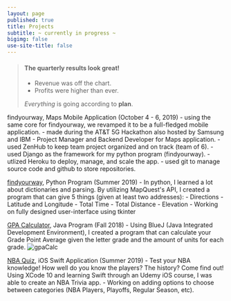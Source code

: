 ```yaml
---
layout: page
published: true
title: Projects
subtitle: ~ currently in progress ~
bigimg: false
use-site-title: false
---
```

> #### The quarterly results look great!
>
> - Revenue was off the chart.
> - Profits were higher than ever.
>
>  *Everything* is going according to **plan**.






findyourway, Maps Mobile Application (October 4 - 6, 2019)
		- using the same core for findyourway, we revamped it to be a full-fledged mobile application.
		- made during the AT&T 5G Hackathon also hosted by Samsung and IBM
		- Project Manager and Backend Developer for Maps application.
		- used ZenHub to keep team project organized and on track (team of 6). 
		- used Django as the framework for my python program (findyourway).
		- utlized Heroku to deploy, manage, and scale the app. 
		- used git to manage source code and github to store repositories.




[findyourway](https://github.com/sssandan/findyourway), Python Program (Summer 2019) 
		- In python, I learned a lot about dictionaries and parsing. By utilizing MapQuest's API, 
        	I created a program that can give 5 things (given at least two addresses):
			- Directions
			- Latitude and Longitude
			- Total Time
			- Total Distance
			- Elevation
        - Working on fully designed user-interface using tkinter


[GPA Calculator](https://github.com/sssandan/GPA-Calculator), Java Program (Fall 2018) 
		- Using BlueJ (Java Integrated Development Environment), I created a program that can calculate your Grade Point 		Average given the letter grade and the amount of units for each grade.
![gpaCalc](https://i.ibb.co/L9Sj5kG/screenshot-Of-GPACalc.png)

[NBA Quiz](https://github.com/sssandan/NBA-Quiz), iOS Swift Application (Summer 2019) 
		- Test your NBA knowledge! How well do you know the players? The history? Come find out! Using XCode 10 and 			 learning Swift through an Udemy iOS course, I was able to create an NBA Trivia app. 
        - Working on adding options to choose between categories (NBA Players, Playoffs, Regular Season, etc).
